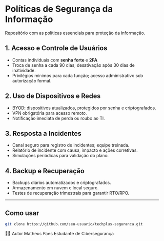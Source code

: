 # Políticas de Segurança da Informação

Repositório com as políticas essenciais para proteção da informação.

## 1. Acesso e Controle de Usuários
- Contas individuais com **senha forte** e **2FA**.
- Troca de senha a cada 90 dias; desativação após 30 dias de inatividade.
- Privilégios mínimos para cada função; acesso administrativo sob autorização formal.

## 2. Uso de Dispositivos e Redes
- BYOD: dispositivos atualizados, protegidos por senha e criptografados.
- VPN obrigatória para acesso remoto.
- Notificação imediata de perda ou roubo ao TI.

## 3. Resposta a Incidentes
- Canal seguro para registro de incidentes; equipe treinada.
- Relatório de incidente com causa, impacto e ações corretivas.
- Simulações periódicas para validação do plano.

## 4. Backup e Recuperação
- Backups diários automatizados e criptografados.
- Armazenamento em nuvem e local seguro.
- Testes de recuperação trimestrais para garantir RTO/RPO.

---

## Como usar
```bash
git clone https://github.com/seu-usuario/techplus-seguranca.git
```
👨‍💻 Autor
Matheus Paes
Estudante de Cibersegurança

